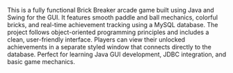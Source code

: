 This is a fully functional Brick Breaker arcade game built using Java and Swing for the GUI. It features smooth paddle and ball mechanics, colorful bricks, and real-time achievement tracking using a MySQL database. The project follows object-oriented programming principles and includes a clean, user-friendly interface. Players can view their unlocked achievements in a separate styled window that connects directly to the database. Perfect for learning Java GUI development, JDBC integration, and basic game mechanics.
